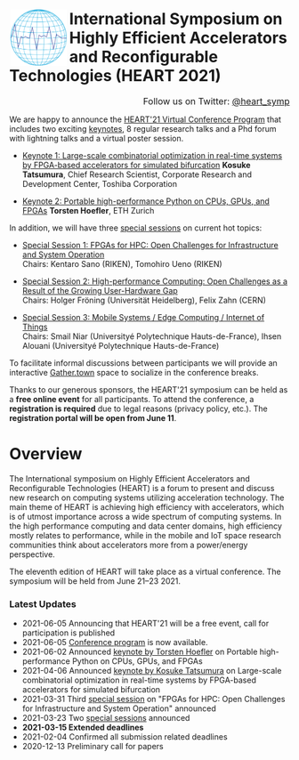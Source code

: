<html>
<div style="text-align:left; display:inline; overflow:auto">
<img style="float: left; margin: 0px 0px 0px 2px; padding: 0px 5px 0px 0px" src="img/heart-online-logo.png" width=20%/>
<h1>International Symposium on Highly Efficient Accelerators and Reconfigurable Technologies (HEART 2021)</h1>
</div>
</html>

<div style="text-align: right; font-size: medium;">Follow us on Twitter: <a href="https://twitter.com/heart_symp">@heart_symp</a></div>


We are happy to announce the [HEART'21 Virtual Conference Program](https://events.uni-paderborn.de/event/119/timetable/) that includes two exciting [keynotes](keynotes.md), 8 regular research talks and a Phd forum with lightning talks and a virtual poster session.

* [Keynote 1: Large-scale combinatorial optimization in real-time systems by FPGA-based accelerators for simulated bifurcation](https://events.uni-paderborn.de/event/119/timetable/#5-keynote-large-scale-combinat)
**Kosuke Tatsumura**, Chief Research Scientist, Corporate Research and Development Center, Toshiba Corporation

* [Keynote 2: Portable high-performance Python on CPUs, GPUs, and FPGAs](https://events.uni-paderborn.de/event/119/timetable/#8-keynote-portable-high-perfor)
**Torsten Hoefler**, ETH Zurich

In addition, we will have three [special sessions](special-sessions.md) on current hot topics:

* [Special Session 1: FPGAs for HPC: Open Challenges for Infrastructure and System Operation](https://events.uni-paderborn.de/event/119/timetable/#b-99-special-session-fpgas-for)  
Chairs: Kentaro Sano (RIKEN), Tomohiro Ueno (RIKEN)

* [Special Session 2: High-performance Computing: Open Challenges as a Result of the Growing User-Hardware Gap](https://events.uni-paderborn.de/event/119/timetable/#b-98-special-session-high-perf)  
Chairs: Holger Fröning (Universität Heidelberg),  Felix Zahn (CERN)

* [Special Session 3: Mobile Systems / Edge Computing / Internet of Things](https://events.uni-paderborn.de/event/119/timetable/#b-97-special-session-mobile-sy)  
Chairs: Smail Niar (Universityé Polytechnique Hauts-de-France),  Ihsen Alouani (Universityé Polytechnique Hauts-de-France)

To facilitate informal discussions between participants we will provide an interactive [Gather.town](https://gather.town) space to socialize in the conference breaks.

Thanks to our generous sponsors, the HEART'21 symposium can be held as a **free online event** for all participants. To attend the conference, a **registration is required** due to legal reasons (privacy policy, etc.). The **registration portal will be open from June 11**.

# Overview

The International symposium on Highly Efficient Accelerators and Reconfigurable Technologies (HEART) is a forum to present and discuss new research on computing systems utilizing acceleration technology. The main theme of HEART is achieving high efficiency with accelerators, which is of utmost importance across a wide spectrum of computing systems. In the high performance computing and data center domains, high efficiency mostly relates to performance, while in the mobile and IoT space research communities think about accelerators more from a power/energy perspective.

The eleventh edition of HEART will take place as a virtual conference. The symposium will be held from June 21–23 2021.

### Latest Updates

* 2021-06-05 Announcing that HEART'21 will be a free event, call for participation is published
* 2021-06-05 [Conference program](https://events.uni-paderborn.de/event/119/timetable/) is now available.
* 2021-06-02 Announced [keynote by Torsten Hoefler](keynotes.md) on Portable high-performance Python on CPUs, GPUs, and FPGAs
* 2021-04-06 Announced [keynote by Kosuke Tatsumura](keynotes.md) on Large-scale combinatorial optimization in real-time systems by FPGA-based accelerators for simulated bifurcation
* 2021-03-31 Third [special session](special-sessions.md) on "FPGAs for HPC: Open Challenges for Infrastructure and System Operation" announced
* 2021-03-23 Two [special sessions](special-sessions.md) announced
* **2021-03-15 Extended deadlines**
* 2021-02-04 Confirmed all submission related deadlines
* 2020-12-13 Preliminary call for papers